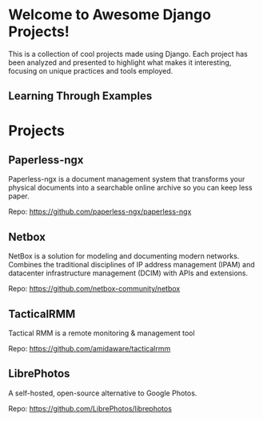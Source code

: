 # Welcome to Awesome Django Projects!

This is a collection of cool projects made using Django. Each project has been analyzed and presented to highlight what makes it interesting, focusing on unique practices and tools employed.

## Learning Through Examples

# Projects

## Paperless-ngx

Paperless-ngx is a document management system that transforms your physical documents into a searchable online archive so you can keep less paper.

Repo: https://github.com/paperless-ngx/paperless-ngx

## Netbox

NetBox is a solution for modeling and documenting modern networks. Combines the traditional disciplines of IP address management (IPAM) and datacenter infrastructure management (DCIM) with APIs and extensions.

Repo: https://github.com/netbox-community/netbox

## TacticalRMM

Tactical RMM is a remote monitoring & management tool

Repo: https://github.com/amidaware/tacticalrmm

## LibrePhotos

A self-hosted, open-source alternative to Google Photos.

Repo: https://github.com/LibrePhotos/librephotos

